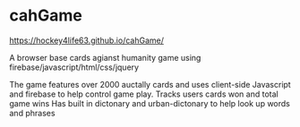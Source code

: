# cahGame
https://hockey4life63.github.io/cahGame/

A browser base cards agianst humanity game using firebase/javascript/html/css/jquery

The game features over 2000 auctally cards and uses client-side Javascript and firebase to help control game play.
Tracks users cards won and total game wins
Has built in dictonary and urban-dictonary to help look up words and phrases
